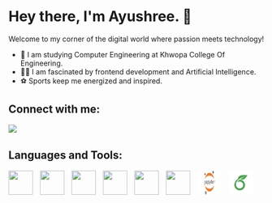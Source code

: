 # Hey there, I'm Ayushree. 👋

Welcome to my corner of the digital world where passion meets technology!

- 🌌 I am studying Computer Engineering at Khwopa College Of Engineering.
- 👨‍💻 I am fascinated by frontend development and Artificial Intelligence.
- ⚽ Sports keep me energized and inspired.

## Connect with me:
[<img src="https://img.icons8.com/fluent/48/000000/linkedin.png"/>](https://np.linkedin.com/in/ayushree-kharel-754782188)






<!-- <img src="https://img.icons8.com/color/48/000000/visual-studio-code-2019.png"/>
<img src="https://img.icons8.com/color/48/000000/html-5.png"/>
<img src="https://img.icons8.com/color/48/000000/css3.png"/>
<img src="https://img.icons8.com/color/48/000000/c-programming.png"/>
<img src="https://img.icons8.com/color/48/000000/c-plus-plus-logo.png"/>
<img src="https://img.icons8.com/color/48/000000/python.png"/>
<img src="https://img.icons8.com/color/48/000000/jupyter.png"/>
<img src="https://img.icons8.com/ios-filled/50/000000/latex.png"/> -->

<!-- ## Languages and Tools:

<style>
    .tool-logo {
        display: inline-block;
        margin-right: 20px; /* Adjust margin as needed */
    }
</style>

<img src="https://img.icons8.com/color/48/000000/visual-studio-code-2019.png" class="tool-logo"/>
<img src="https://img.icons8.com/color/48/000000/html-5.png" class="tool-logo"/>
<img src="https://img.icons8.com/color/48/000000/css3.png" class="tool-logo"/>
<img src="https://img.icons8.com/color/48/000000/c-programming.png" class="tool-logo"/>
<img src="https://img.icons8.com/color/48/000000/c-plus-plus-logo.png" class="tool-logo"/>
<img src="https://img.icons8.com/color/48/000000/python.png" class="tool-logo"/>
<img src="https://img.icons8.com/color/48/000000/jupyter.png" class="tool-logo"/>
<img src="https://img.icons8.com/ios-filled/50/000000/latex.png" class="tool-logo"/> -->

<!-- ## Languages and Tools:

<p float="left">
    <img src="https://img.icons8.com/color/48/000000/visual-studio-code-2019.png" width="48" height="48" style="margin-right: 10px;">
    <img src="https://img.icons8.com/color/48/000000/html-5.png" width="48" height="48" style="margin-right: 10px;">
    <img src="https://img.icons8.com/color/48/000000/css3.png" width="48" height="48" style="margin-right: 10px;">
    <img src="https://img.icons8.com/color/48/000000/c-programming.png" width="48" height="48" style="margin-right: 10px;">
    <img src="https://img.icons8.com/color/48/000000/c-plus-plus-logo.png" width="48" height="48" style="margin-right: 10px;">
    <img src="https://img.icons8.com/color/48/000000/python.png" width="48" height="48" style="margin-right: 10px;">
    <img src="https://img.icons8.com/color/48/000000/jupyter.png" width="48" height="48" style="margin-right: 10px;">
    <img src="https://img.icons8.com/ios-filled/50/000000/latex.png" width="48" height="48">
</p> -->


## Languages and Tools:

<p float="left">
    <img src="https://img.icons8.com/color/48/000000/visual-studio-code-2019.png" width="48" height="48" style="margin-right: 10px;">
    <img src="https://img.icons8.com/color/48/000000/html-5.png" width="48" height="48" style="margin-right: 10px;">
    <img src="https://img.icons8.com/color/48/000000/css3.png" width="48" height="48" style="margin-right: 10px;">
    <img src="https://img.icons8.com/color/48/000000/c-programming.png" width="48" height="48" style="margin-right: 10px;">
    <img src="https://img.icons8.com/color/48/000000/c-plus-plus-logo.png" width="48" height="48" style="margin-right: 10px;">
    <img src="https://img.icons8.com/color/48/000000/python.png" width="48" height="48" style="margin-right: 10px;">
    <img src="jupyter.png" width="48" height="48" style="margin-right: 10px;">
    <img src="overleaf.png" width="48" height="48">
</p>

